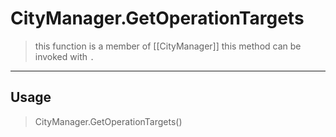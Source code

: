 # CityManager.GetOperationTargets
> this function is a member of [[CityManager]]
> this method can be invoked with `.`
-----
## Usage
> CityManager.GetOperationTargets()
